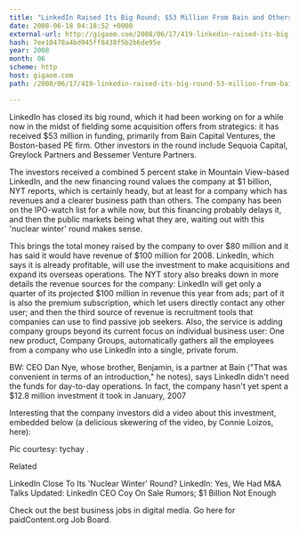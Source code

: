 ```yaml
---
title: "LinkedIn Raised Its Big Round; $53 Million From Bain and Others; $1 Billion Valuation"
date: 2008-06-18 04:18:52 +0000
external-url: http://gigaom.com/2008/06/17/419-linkedin-raised-its-big-round-53-million-from-bain-1-billion-valuation/
hash: 7ee10478a4bd945ff8438f5b2b6de95e
year: 2008
month: 06
scheme: http
host: gigaom.com
path: /2008/06/17/419-linkedin-raised-its-big-round-53-million-from-bain-1-billion-valuation/

---
```


LinkedIn has closed its big round, which it had been working on for a while now in the midst of fielding some acquisition offers from strategics: it has received $53 million in funding, primarily from Bain Capital Ventures, the Boston-based PE firm. Other investors in the round include Sequoia Capital, Greylock Partners and Bessemer Venture Partners. 



The investors received a combined 5 percent stake in Mountain View-based LinkedIn, and the new financing round values the company at $1 billion, NYT reports, which is certainly heady, but at least for a company which has revenues and a clearer business path than others. The company has been on the IPO-watch list for a while now, but this financing probably delays it, and then the public markets being what they are, waiting out with this 'nuclear winter' round makes sense.



This brings the total money raised by the company to over $80 million and it has said it would have revenue of $100 million for 2008. LinkedIn, which says it is already profitable, will use the investment to make acquisitions and expand its overseas operations. The NYT story also breaks down in more details the revenue sources for the company: LinkedIn will get only a quarter of its projected $100 million in revenue this year from ads; part of it is also the premium subscription, which let users directly contact any other user; and then the third source of revenue is recruitment tools that companies can use to find passive job seekers. Also, the service is adding company groups beyond its current focus on individual business user: One new product, Company Groups, automatically gathers all the employees from a company who use LinkedIn into a single, private forum.



BW: CEO Dan Nye, whose brother, Benjamin, is a partner at Bain ("That was convenient in terms of an introduction," he notes), says LinkedIn didn't need the funds for day-to-day operations. In fact, the company hasn't yet spent a $12.8 million investment it took in January, 2007



Interesting that the company investors did a video about this investment, embedded below (a delicious skewering of the video, by Connie Loizos, here):







Pic courtesy: tychay .


Related


LinkedIn Close To Its 'Nuclear Winter' Round?
LinkedIn: Yes, We Had M&A Talks
Updated: LinkedIn CEO Coy On Sale Rumors; $1 Billion Not Enough


Check out the best business jobs in digital media. Go here for paidContent.org Job Board.
